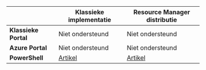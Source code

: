 |  | **Klassieke implementatie**  | **Resource Manager distributie**|
|-----------------------------|-------------|---------------------|
| **Klassieke Portal**          | Niet ondersteund          | Niet ondersteund                  |
| **Azure Portal**            | Niet ondersteund         | Niet ondersteund                  |
| **PowerShell** | [Artikel](../articles/expressroute/expressroute-howto-coexist-classic.md) | [Artikel](../articles/expressroute/expressroute-howto-coexist-resource-manager.md) |
